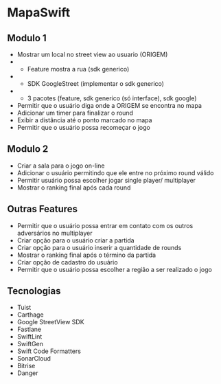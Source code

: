 # MapaSwift

## Modulo 1

- Mostrar um local no street view ao usuario (ORIGEM)
- - Feature mostra a rua  (sdk generico)
- - SDK GoogleStreet (implementar o sdk generico)
- - 3 pacotes (feature, sdk generico (só interface), sdk google) 
- Permitir que o usuário diga onde a ORIGEM se encontra no mapa
- Adicionar um timer para finalizar o round
- Exibir a distância até o ponto marcado no mapa
- Permitir que o usuário possa recomeçar o jogo

## Modulo 2

- Criar a sala para o jogo on-line
- Adicionar o usuário permitindo que ele entre no próximo round válido
- Permitir usuário possa escolher jogar single player/ multiplayer
- Mostrar o ranking final após cada round

## Outras Features

- Permitir que o usuário possa entrar em contato com os outros adversários no multiplayer
- Criar opção para o usuário criar a partida
- Criar opção para o usuário inserir a quantidade de rounds
- Mostrar o ranking final após o término da partida
- Criar opção de cadastro do usuário
- Permitir que o usuário possa escolher a região a ser realizado o jogo

## Tecnologias

- Tuist
- Carthage
- Google StreetView SDK
- Fastlane
- SwiftLint
- SwiftGen
- Swift Code Formatters
- SonarCloud
- Bitrise
- Danger
